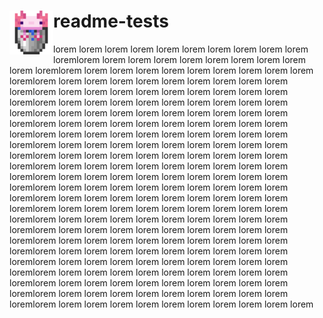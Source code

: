 # readme-tests <img src="https://raw.githubusercontent.com/kuchowiczp/readme-tests/main/test-swmimng.svg" style="width: 70px; height: 70px;" align="left"/>
 lorem lorem lorem lorem lorem lorem lorem lorem lorem lorem loremlorem lorem lorem lorem lorem lorem lorem lorem lorem lorem loremlorem lorem lorem lorem lorem lorem lorem lorem lorem lorem loremlorem lorem lorem lorem lorem lorem lorem lorem lorem lorem loremlorem lorem lorem lorem lorem lorem lorem lorem lorem lorem loremlorem lorem lorem lorem lorem lorem lorem lorem lorem lorem loremlorem lorem lorem lorem lorem lorem lorem lorem lorem lorem loremlorem lorem lorem lorem lorem lorem lorem lorem lorem lorem loremlorem lorem lorem lorem lorem lorem lorem lorem lorem lorem loremlorem lorem lorem lorem lorem lorem lorem lorem lorem lorem loremlorem lorem lorem lorem lorem lorem lorem lorem lorem lorem loremlorem lorem lorem lorem lorem lorem lorem lorem lorem lorem loremlorem lorem lorem lorem lorem lorem lorem lorem lorem lorem loremlorem lorem lorem lorem lorem lorem lorem lorem lorem lorem loremlorem lorem lorem lorem lorem lorem lorem lorem lorem lorem loremlorem lorem lorem lorem lorem lorem lorem lorem lorem lorem loremlorem lorem lorem lorem lorem lorem lorem lorem lorem lorem loremlorem lorem lorem lorem lorem lorem lorem lorem lorem lorem loremlorem lorem lorem lorem lorem lorem lorem lorem lorem lorem loremlorem lorem lorem lorem lorem lorem lorem lorem lorem lorem loremlorem lorem lorem lorem lorem lorem lorem lorem lorem lorem loremlorem lorem lorem lorem lorem lorem lorem lorem lorem lorem loremlorem lorem lorem lorem lorem lorem lorem lorem lorem lorem loremlorem lorem lorem lorem lorem lorem lorem lorem lorem lorem loremlorem lorem lorem lorem lorem lorem lorem lorem lorem lorem lorem
